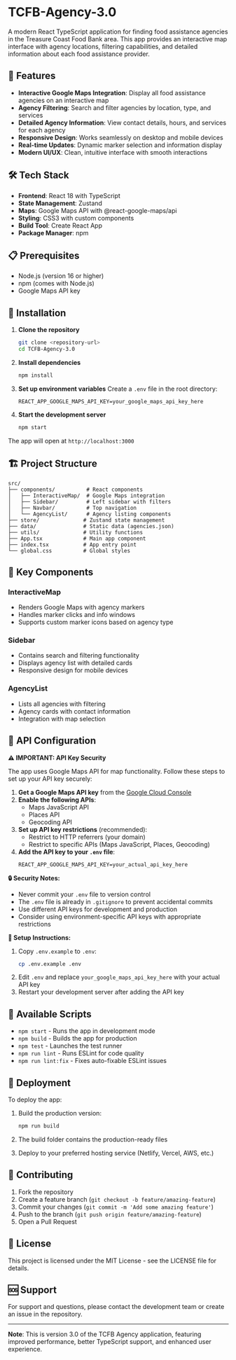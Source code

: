 # TCFB-Agency-3.0

A modern React TypeScript application for finding food assistance agencies in the Treasure Coast Food Bank area. This app provides an interactive map interface with agency locations, filtering capabilities, and detailed information about each food assistance provider.

## 🚀 Features

- **Interactive Google Maps Integration**: Display all food assistance agencies on an interactive map
- **Agency Filtering**: Search and filter agencies by location, type, and services
- **Detailed Agency Information**: View contact details, hours, and services for each agency
- **Responsive Design**: Works seamlessly on desktop and mobile devices
- **Real-time Updates**: Dynamic marker selection and information display
- **Modern UI/UX**: Clean, intuitive interface with smooth interactions

## 🛠️ Tech Stack

- **Frontend**: React 18 with TypeScript
- **State Management**: Zustand
- **Maps**: Google Maps API with @react-google-maps/api
- **Styling**: CSS3 with custom components
- **Build Tool**: Create React App
- **Package Manager**: npm

## 📋 Prerequisites

- Node.js (version 16 or higher)
- npm (comes with Node.js)
- Google Maps API key

## 🔧 Installation

1. **Clone the repository**
   ```bash
   git clone <repository-url>
   cd TCFB-Agency-3.0
   ```

2. **Install dependencies**
   ```bash
   npm install
   ```

3. **Set up environment variables**
   Create a `.env` file in the root directory:
   ```env
   REACT_APP_GOOGLE_MAPS_API_KEY=your_google_maps_api_key_here
   ```

4. **Start the development server**
   ```bash
   npm start
   ```

The app will open at `http://localhost:3000`

## 🏗️ Project Structure

```
src/
├── components/          # React components
│   ├── InteractiveMap/  # Google Maps integration
│   ├── Sidebar/         # Left sidebar with filters
│   ├── Navbar/          # Top navigation
│   └── AgencyList/      # Agency listing components
├── store/              # Zustand state management
├── data/               # Static data (agencies.json)
├── utils/              # Utility functions
├── App.tsx             # Main app component
├── index.tsx           # App entry point
└── global.css          # Global styles
```

## 🎯 Key Components

### InteractiveMap
- Renders Google Maps with agency markers
- Handles marker clicks and info windows
- Supports custom marker icons based on agency type

### Sidebar
- Contains search and filtering functionality
- Displays agency list with detailed cards
- Responsive design for mobile devices

### AgencyList
- Lists all agencies with filtering
- Agency cards with contact information
- Integration with map selection

## 🔑 API Configuration

**⚠️ IMPORTANT: API Key Security**

The app uses Google Maps API for map functionality. Follow these steps to set up your API key securely:

1. **Get a Google Maps API key** from the [Google Cloud Console](https://console.cloud.google.com/)
2. **Enable the following APIs**:
   - Maps JavaScript API
   - Places API
   - Geocoding API
3. **Set up API key restrictions** (recommended):
   - Restrict to HTTP referrers (your domain)
   - Restrict to specific APIs (Maps JavaScript, Places, Geocoding)
4. **Add the API key to your `.env` file**:
   ```env
   REACT_APP_GOOGLE_MAPS_API_KEY=your_actual_api_key_here
   ```

**🔒 Security Notes:**
- Never commit your `.env` file to version control
- The `.env` file is already in `.gitignore` to prevent accidental commits
- Use different API keys for development and production
- Consider using environment-specific API keys with appropriate restrictions

**📝 Setup Instructions:**
1. Copy `.env.example` to `.env`:
   ```bash
   cp .env.example .env
   ```
2. Edit `.env` and replace `your_google_maps_api_key_here` with your actual API key
3. Restart your development server after adding the API key

## 📱 Available Scripts

- `npm start` - Runs the app in development mode
- `npm build` - Builds the app for production
- `npm test` - Launches the test runner
- `npm run lint` - Runs ESLint for code quality
- `npm run lint:fix` - Fixes auto-fixable ESLint issues

## 🚀 Deployment

To deploy the app:

1. Build the production version:
   ```bash
   npm run build
   ```

2. The build folder contains the production-ready files

3. Deploy to your preferred hosting service (Netlify, Vercel, AWS, etc.)

## 🤝 Contributing

1. Fork the repository
2. Create a feature branch (`git checkout -b feature/amazing-feature`)
3. Commit your changes (`git commit -m 'Add some amazing feature'`)
4. Push to the branch (`git push origin feature/amazing-feature`)
5. Open a Pull Request

## 📄 License

This project is licensed under the MIT License - see the LICENSE file for details.

## 🆘 Support

For support and questions, please contact the development team or create an issue in the repository.

---

**Note**: This is version 3.0 of the TCFB Agency application, featuring improved performance, better TypeScript support, and enhanced user experience.
